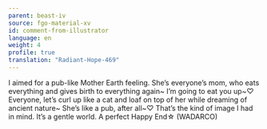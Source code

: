 ```yaml
---
parent: beast-iv
source: fgo-material-xv
id: comment-from-illustrator
language: en
weight: 4
profile: true
translation: "Radiant-Hope-469"
---
```


I aimed for a pub-like Mother Earth feeling. She’s everyone’s mom, who eats everything and gives birth to everything again\~ I’m going to eat you up\~♡ Everyone, let’s curl up like a cat and loaf on top of her while dreaming of ancient nature\~ She’s like a pub, after all\~♡ That’s the kind of image I had in mind. It’s a gentle world. A perfect Happy End☆ (WADARCO)
